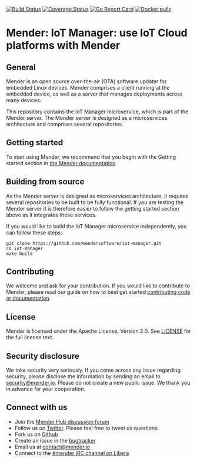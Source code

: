[![Build Status](https://gitlab.com/Northern.tech/Mender/iot-manager/badges/master/pipeline.svg)](https://gitlab.com/Northern.tech/Mender/iot-manager/pipelines)
[![Coverage Status](https://coveralls.io/repos/github/mendersoftware/iot-manager/badge.svg?branch=master)](https://coveralls.io/github/mendersoftware/iot-manager?branch=master)
[![Go Report Card](https://goreportcard.com/badge/github.com/mendersoftware/iot-manager)](https://goreportcard.com/report/github.com/mendersoftware/iot-manager)
[![Docker pulls](https://img.shields.io/docker/pulls/mendersoftware/iot-manager.svg?maxAge=3600)](https://hub.docker.com/r/mendersoftware/iot-manager/)

Mender: IoT Manager: use IoT Cloud platforms with Mender
========================================================

## General

Mender is an open source over-the-air (OTA) software updater for embedded Linux
devices. Mender comprises a client running at the embedded device, as well as
a server that manages deployments across many devices.

This repository contains the IoT Manager microservice, which is part
of the Mender server. The Mender server is designed as a microservices architecture
and comprises several repositories.

## Getting started

To start using Mender, we recommend that you begin with the Getting started
section in [the Mender documentation](https://docs.mender.io/).

## Building from source

As the Mender server is designed as microservices architecture, it requires several
repositories to be built to be fully functional. If you are testing the Mender server it
is therefore easier to follow the getting started section above as it integrates these
services.

If you would like to build the IoT Manager microservice independently, you can follow
these steps:

```
git clone https://github.com/mendersoftware/iot-manager.git
cd iot-manager
make build
```

## Contributing

We welcome and ask for your contribution. If you would like to contribute to Mender, please read our guide on how to best get started [contributing code or
documentation](https://github.com/mendersoftware/mender/blob/master/CONTRIBUTING.md).

## License

Mender is licensed under the Apache License, Version 2.0. See
[LICENSE](https://github.com/mendersoftware/iot-manager/blob/master/LICENSE) for the
full license text.

## Security disclosure

We take security very seriously. If you come across any issue regarding
security, please disclose the information by sending an email to
[security@mender.io](security@mender.io). Please do not create a new public
issue. We thank you in advance for your cooperation.

## Connect with us

* Join the [Mender Hub discussion forum](https://hub.mender.io)
* Follow us on [Twitter](https://twitter.com/mender_io). Please
  feel free to tweet us questions.
* Fork us on [Github](https://github.com/mendersoftware)
* Create an issue in the [bugtracker](https://northerntech.atlassian.net/projects/MEN)
* Email us at [contact@mender.io](mailto:contact@mender.io)
* Connect to the [#mender IRC channel on Libera](https://web.libera.chat/?#mender)
